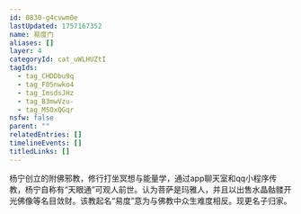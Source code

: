 ```yaml
---
id: 0830-g4cvwm0e
lastUpdated: 1757167352
name: 易度门
aliases: []
layer: 4
categoryId: cat_uWLHUZtI
tagIds:
  - tag_CHDDbu9q
  - tag_F0Snwko4
  - tag_ImsdsJHz
  - tag_B3mwVzu-
  - tag_M5OxQGqr
nsfw: false
parent: ""
relatedEntries: []
timelineEvents: []
titledLinks: []
---
```


杨宁创立的附佛邪教，修行打坐冥想与能量学，通过app聊天室和qq小程序传教，杨宁自称有“天眼通”可观人前世。认为菩萨是玛雅人，并且以出售水晶骷髅开光佛像等名目敛财。该教起名“易度”意为与佛教中众生难度相反。现更名子归家。